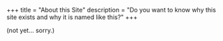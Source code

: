 +++
title = "About this Site"
description = "Do you want to know why this site exists and why it is named like this?"
+++

(not yet... sorry.)
